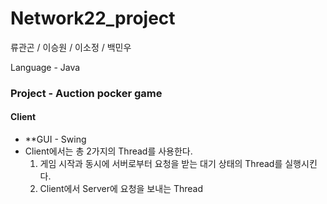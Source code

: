 # Network22_project

류관곤 / 이승원 / 이소정 / 백민우

Language - Java


### Project - Auction pocker game
#### Client

- **GUI - Swing
- Client에서는 총 2가지의 Thread를 사용한다.
  1. 게임 시작과 동시에 서버로부터 요청을 받는 대기 상태의 Thread를 실행시킨다.
  2. Client에서 Server에 요청을 보내는 Thread
